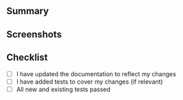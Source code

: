 <!--- Provide a general summary of your changes in the Title above -->

## Summary
<!--- Describe your changes in detail -->

## Screenshots
<!-- Provide screenshots if it makes sense! For instance if you've made UI changes. -->

## Checklist
<!--- If you're unsure about any of these, don't hesitate to ask. We're here to help! -->
- [ ] I have updated the documentation to reflect my changes
- [ ] I have added tests to cover my changes (if relevant)
- [ ] All new and existing tests passed
